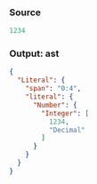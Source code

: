 ### Source
```js parse:expr
1234
```

### Output: ast
```json
{
  "Literal": {
    "span": "0:4",
    "literal": {
      "Number": {
        "Integer": [
          1234,
          "Decimal"
        ]
      }
    }
  }
}
```
